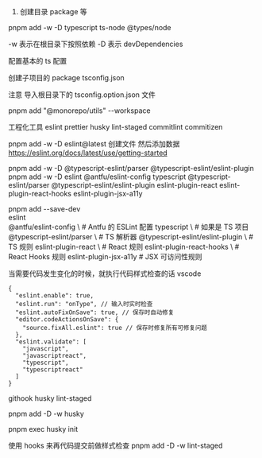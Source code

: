 1. 创建目录 package 等

pnpm add -w -D typescript ts-node @types/node

-w 表示在根目录下按照依赖
-D 表示 devDependencies

配置基本的 ts 配置

创建子项目的 package tsconfig.json

注意 导入根目录下的 tsconfig.option.json 文件

pnpm add "@monorepo/utils" --workspace

工程化工具
eslint prettier husky lint-staged commitlint commitizen

pnpm add -w -D eslint@latest
创建文件 然后添加数据
https://eslint.org/docs/latest/use/getting-started

pnpm add -w -D @typescript-eslint/parser @typescript-eslint/eslint-plugin
pnpm add -w -D eslint @antfu/eslint-config typescript @typescript-eslint/parser @typescript-eslint/eslint-plugin
eslint-plugin-react eslint-plugin-react-hooks eslint-plugin-jsx-a11y

pnpm add --save-dev \
eslint \
@antfu/eslint-config \ # Antfu 的 ESLint 配置
typescript \ # 如果是 TS 项目
@typescript-eslint/parser \ # TS 解析器
@typescript-eslint/eslint-plugin \ # TS 规则
eslint-plugin-react \ # React 规则
eslint-plugin-react-hooks \ # React Hooks 规则
eslint-plugin-jsx-a11y # JSX 可访问性规则

当需要代码发生变化的时候，就执行代码样式检查的话
vscode

``` 
{
  "eslint.enable": true,
  "eslint.run": "onType", // 输入时实时检查
  "eslint.autoFixOnSave": true, // 保存时自动修复
  "editor.codeActionsOnSave": {
    "source.fixAll.eslint": true // 保存时修复所有可修复问题
  },
  "eslint.validate": [
    "javascript",
    "javascriptreact",
    "typescript",
    "typescriptreact"
  ]
}
```

githook husky lint-staged

pnpm add -D -w husky

pnpm exec husky init

使用 hooks 来再代码提交前做样式检查
pnpm add -D -w lint-staged